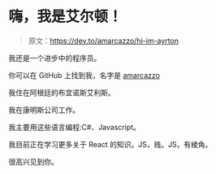 # 嗨，我是艾尔顿！

> 原文：<https://dev.to/amarcazzo/hi-im-ayrton>

我还是一个进步中的程序员。

你可以在 GitHub 上找到我，名字是 [amarcazzo](https://github.com/amarcazzo)

我住在阿根廷的布宜诺斯艾利斯。

我在康明斯公司工作。

我主要用这些语言编程:C#、Javascript。

我目前正在学习更多关于 React 的知识。JS，贱。JS，有棱角。

很高兴见到你。